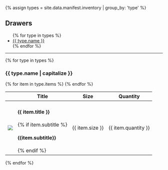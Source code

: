 ---
---
{% assign types = site.data.manifest.inventory | group_by: 'type' %}
<h2>Drawers</h2>
<ul class='contents'>
{% for type in types %}
  <li><a href='#{{ type.name}}'>{{ type.name  }}</a></li>
{% endfor %}
</ul>

<hr />

{% for type in types %}
  <h3 id='{{type.name}}'>{{ type.name | capitalize }}</h3>
  <table class='inventory'>
    <tr>
      <th></th>
      <th>Title</th>
      <th>Size</th>
      <th>Quantity</th>
    </tr>
    <tbody>
    {% for item in type.items %}
      <tr>
        <td>
          <img src="/images{{ item.image }}" />
        </td>
        <td>
          <h4>{{ item.title }}</h4>
          {% if item.subtitle %}
            <h4 class="subtitle">{{item.subtitle}}</h4>
          {% endif %}
        </td>
        <td>
          {{ item.size }}
        </td>
        <td>
          {{ item.quantity }}
        </td>
      </tr>
    {% endfor %}
    </tbody>
  </table>
{% endfor %}
